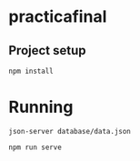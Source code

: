 # practicafinal

## Project setup
```
npm install
```
# Running
```
json-server database/data.json

npm run serve
```

